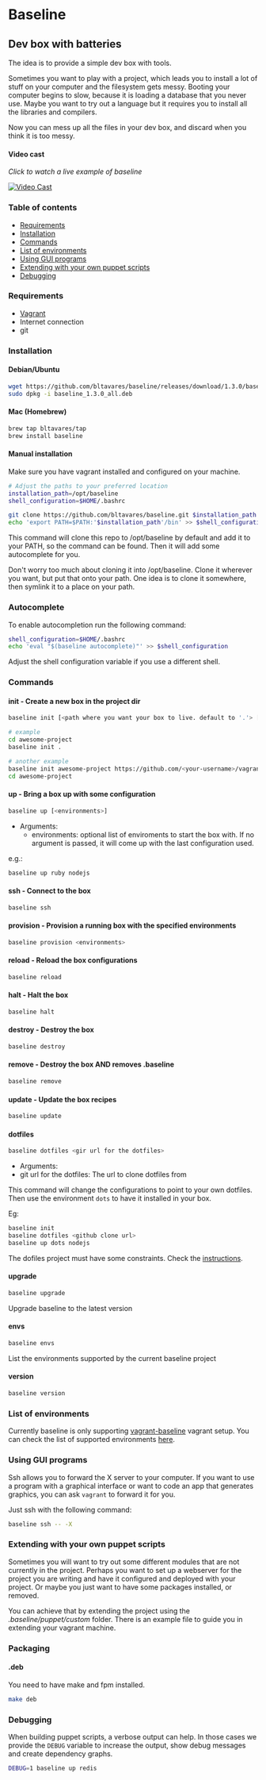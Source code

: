 # Baseline
## Dev box with batteries

The idea is to provide a simple dev box with tools.

Sometimes you want to play with a project, which leads you to install a lot of stuff on your computer and the filesystem gets messy.
Booting your computer begins to slow, because it is loading a database that you never use.
Maybe you want to try out a language but it requires you to install all the libraries and compilers.

Now you can mess up all the files in your dev box, and discard when you think it is too messy.


#### Video cast
_Click to watch a live example of baseline_

[![Video Cast](http://i.imgur.com/DKy7Huj.png)](http://showterm.io/ff5b0a53bdc8a70d7d5b8)

### Table of contents
  - [Requirements](#requirements)
  - [Installation](#installation)
  - [Commands](#commands)
  - [List of environments](#list-of-environments)
  - [Using GUI programs](#using-gui-programs)
  - [Extending with your own puppet scripts](#extending-with-your-own-puppet-scripts)
  - [Debugging](#debugging)

### Requirements

* [Vagrant](http://vagrantup.com)
* Internet connection
* git

### Installation

#### Debian/Ubuntu

```bash
wget https://github.com/bltavares/baseline/releases/download/1.3.0/baseline_1.3.0_all.deb
sudo dpkg -i baseline_1.3.0_all.deb
```

#### Mac (Homebrew)

```bash
brew tap bltavares/tap
brew install baseline
```

#### Manual installation

Make sure you have vagrant installed and configured on your machine.

```bash
# Adjust the paths to your preferred location
installation_path=/opt/baseline
shell_configuration=$HOME/.bashrc

git clone https://github.com/bltavares/baseline.git $installation_path
echo 'export PATH=$PATH:'$installation_path'/bin' >> $shell_configuration
```
This command will clone this repo to /opt/baseline by default and add it to your PATH, so the command can be found.
Then it will add some autocomplete for you.

Don't worry too much about cloning it into /opt/baseline. Clone it wherever you want, but put that onto your path. One idea is to clone it somewhere, then symlink it to a place on your path.

### Autocomplete

To enable autocompletion run the following command:

```bash
shell_configuration=$HOME/.bashrc
echo 'eval "$(baseline autocomplete)"' >> $shell_configuration
```

Adjust the shell configuration variable if you use a different shell.

### Commands

#### init - Create a new box in the project dir

```bash
baseline init [<path where you want your box to live. default to '.'> [<git url for the vagrant files. default to https://github.com/bltavares/vagrant-baseline.git> [branch name. default to "master"]]] 

# example
cd awesome-project
baseline init .

# another example
baseline init awesome-project https://github.com/<your-username>/vagrant-baseline.git awesome-code
cd awesome-project
```

#### up - Bring a box up with some configuration

```bash
baseline up [<environments>]
```
- Arguments:
  - environments: optional list of enviroments to start the box with. If no argument is passed, it will come up with the last configuration used.

e.g.:
```bash
baseline up ruby nodejs
```

#### ssh - Connect to the box
```bash
baseline ssh
```

#### provision - Provision a running box with the specified environments
```bash
baseline provision <environments>
```

#### reload - Reload the box configurations
```bash
baseline reload
```

#### halt - Halt the box
```bash
baseline halt
```

#### destroy - Destroy the box
```bash
baseline destroy
```

#### remove - Destroy the box AND removes .baseline
```bash
baseline remove
```

#### update - Update the box recipes
```bash
baseline update
```

#### dotfiles
```bash
baseline dotfiles <gir url for the dotfiles> 
```
- Arguments:
 - git url for the dotfiles: The url to clone dotfiles from

This command will change the configurations to point to your own dotfiles.
Then use the environment `dots` to have it installed in your box.

Eg:
```bash
baseline init
baseline dotfiles <github clone url>
baseline up dots nodejs
```

The dofiles project must have some constraints. Check the [instructions](https://github.com/bltavares/vagrant-baseline#using-your-own-dotfiles).

#### upgrade
```bash
baseline upgrade
```
Upgrade baseline to the latest version

#### envs
```bash
baseline envs
```
List the environments supported by the current baseline project


#### version
```bash
baseline version
```

### List of environments

Currently baseline is only supporting [vagrant-baseline](https://github.com/bltavares/vagrant-baseline) vagrant setup.
You can check the list of supported environments [here](https://github.com/bltavares/vagrant-baseline#current-environments).

### Using GUI programs

Ssh allows you to forward the X server to your computer. If you want to use a program with a graphical interface or want to code an app that generates graphics, you can ask `vagrant` to forward it for you.

Just ssh with the following command:
```bash
baseline ssh -- -X
```

### Extending with your own puppet scripts

Sometimes you will want to try out some different modules that are not currently in the project. Perhaps you want to set up a webserver for the project you are writing and have it configured and deployed with your project. Or maybe you just want to have some packages installed, or removed.

You can achieve that by extending the project using the _.baseline/puppet/custom_ folder. There is an example file to guide you in extending your vagrant machine.

### Packaging

#### .deb
You need to have make and fpm installed.

```bash
make deb
```

### Debugging

When building puppet scripts, a verbose output can help. In those cases we provide the `DEBUG` variable to increase the output, show debug messages and create dependency graphs.

```bash
DEBUG=1 baseline up redis
```

